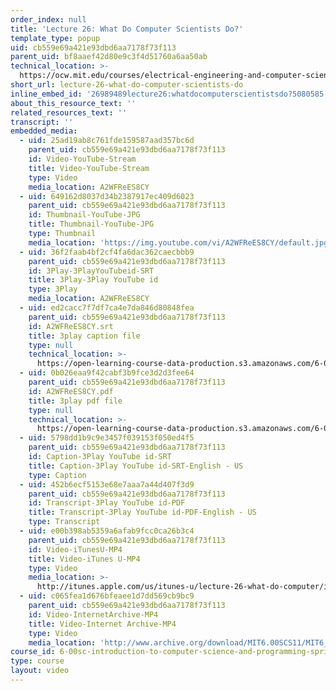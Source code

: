 ```yaml
---
order_index: null
title: 'Lecture 26: What Do Computer Scientists Do?'
template_type: popup
uid: cb559e69a421e93dbd6aa7178f73f113
parent_uid: bf8aaef42d80e9c3f4d51760a6aa50ab
technical_location: >-
  https://ocw.mit.edu/courses/electrical-engineering-and-computer-science/6-00sc-introduction-to-computer-science-and-programming-spring-2011/unit-3/lecture-26-what-do-computer-scientists-do/lecture-26-what-do-computer-scientists-do
short_url: lecture-26-what-do-computer-scientists-do
inline_embed_id: '26989489lecture26:whatdocomputerscientistsdo?5080585'
about_this_resource_text: ''
related_resources_text: ''
transcript: ''
embedded_media:
  - uid: 25ad19ab8c761fde159587aad357bc6d
    parent_uid: cb559e69a421e93dbd6aa7178f73f113
    id: Video-YouTube-Stream
    title: Video-YouTube-Stream
    type: Video
    media_location: A2WFReES8CY
  - uid: 649162d8037d34b2387917ec409d6023
    parent_uid: cb559e69a421e93dbd6aa7178f73f113
    id: Thumbnail-YouTube-JPG
    title: Thumbnail-YouTube-JPG
    type: Thumbnail
    media_location: 'https://img.youtube.com/vi/A2WFReES8CY/default.jpg'
  - uid: 36f2faab4bf2cf4fa6dac362caecbbb9
    parent_uid: cb559e69a421e93dbd6aa7178f73f113
    id: 3Play-3PlayYouTubeid-SRT
    title: 3Play-3Play YouTube id
    type: 3Play
    media_location: A2WFReES8CY
  - uid: ed2cacc7f7df7ca4e7da846d80848fea
    parent_uid: cb559e69a421e93dbd6aa7178f73f113
    id: A2WFReES8CY.srt
    title: 3play caption file
    type: null
    technical_location: >-
      https://open-learning-course-data-production.s3.amazonaws.com/6-00sc-introduction-to-computer-science-and-programming-spring-2011/ed2cacc7f7df7ca4e7da846d80848fea_A2WFReES8CY.srt
  - uid: 0b026eaa9f42cabf3b9fce3d2d3fee64
    parent_uid: cb559e69a421e93dbd6aa7178f73f113
    id: A2WFReES8CY.pdf
    title: 3play pdf file
    type: null
    technical_location: >-
      https://open-learning-course-data-production.s3.amazonaws.com/6-00sc-introduction-to-computer-science-and-programming-spring-2011/0b026eaa9f42cabf3b9fce3d2d3fee64_A2WFReES8CY.pdf
  - uid: 5798dd1b9c9e3457f039153f050ed4f5
    parent_uid: cb559e69a421e93dbd6aa7178f73f113
    id: Caption-3Play YouTube id-SRT
    title: Caption-3Play YouTube id-SRT-English - US
    type: Caption
  - uid: 452b6ecf5153e68e7aaa7a44d407f3d9
    parent_uid: cb559e69a421e93dbd6aa7178f73f113
    id: Transcript-3Play YouTube id-PDF
    title: Transcript-3Play YouTube id-PDF-English - US
    type: Transcript
  - uid: e00b398ab5359a6afab9fcc0ca26b3c4
    parent_uid: cb559e69a421e93dbd6aa7178f73f113
    id: Video-iTunesU-MP4
    title: Video-iTunes U-MP4
    type: Video
    media_location: >-
      http://itunes.apple.com/us/itunes-u/lecture-26-what-do-computer/id499270153?i=110101058
  - uid: c065fea1d676bfeaee1d7dd569cb9bc9
    parent_uid: cb559e69a421e93dbd6aa7178f73f113
    id: Video-InternetArchive-MP4
    title: Video-Internet Archive-MP4
    type: Video
    media_location: 'http://www.archive.org/download/MIT6.00SCS11/MIT6_00SCS11_lec26_300k.mp4'
course_id: 6-00sc-introduction-to-computer-science-and-programming-spring-2011
type: course
layout: video
---
```

